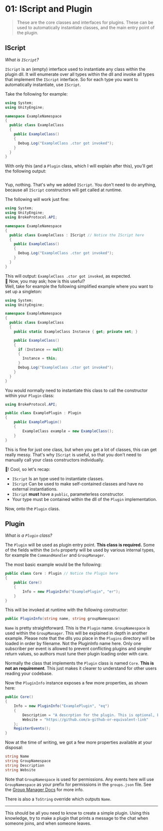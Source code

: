 # 01: IScript and Plugin

> These are the core classes and interfaces for plugins. These can be used to automatically instantiate classes, and the main entry point of the plugin.

## IScript

_What is `IScript`?_

`IScript` is an (empty) interface used to instantiate any class within the plugin dll. It will enumerate over all types within the dll and invoke all types that implement the `IScript` interface. So for each type you want to automatically instantiate, use `IScript`.

Take the following for example:

```csharp
using System;
using UnityEngine;

namespace ExampleNamespace
{
  public class ExampleClass
  {
    public ExampleClass()
    {
      Debug.Log("ExampleClass .ctor got invoked");
    }
  }
}
```

With only this (and a `Plugin` class, which I will explain after this), you'll get the following output:  
```

```
Yup, nothing. That's why we added `IScript`. You don't need to do anything, because all `IScript` constructors will get called at runtime.

The following will work just fine:

```csharp
using System;
using UnityEngine;
using BrokeProtocol.API;

namespace ExampleNamespace
{
  public class ExampleClass : IScript // Notice the IScript here
  {
    public ExampleClass()
    {
      Debug.Log("ExampleClass .ctor got invoked");
    }
  }
}
```
This will output: `ExampleClass .ctor got invoked`, as expected.  
:tada: Now, you may ask; how is this useful?  
Well, take for example the following simplified example where you want to set up a singleton:
```csharp
using System;
using UnityEngine;

namespace ExampleNamespace
{
  public class ExampleClass
  {
    public static ExampleClass Instance { get; private set; }

    public ExampleClass()
    {
      if (Instance == null)
      {
        Instance = this;
      }
      Debug.Log("ExampleClass .ctor got invoked");
    }
  }
}
```

You would normally need to instantiate this class to call the constructor within your `Plugin` class:

```csharp
using BrokeProtocol.API;

public class ExamplePlugin : Plugin
{
    public ExamplePlugin()
    {
        ExampleClass example = new ExampleClass();
    }
}
```

This is fine for just one class, but when you get a lot of classes, this can get really messy. That's why `IScript` is useful, so that you don't need to manually call your class constructors individually.

:tada:! Cool, so let's recap:
- `IScript` Is an type used to instantiate classes.
- `IScript` Can be used to make self-contained classes and have no external instantiations.
- `IScript` **must** have a `public`, parameterless constructor.
- Your type must be contained within the dll of the `Plugin` implementation.

Now, onto the `Plugin` class.

## Plugin

_What is a `Plugin` class?_

The `Plugin` will be used as plugin entry point. **This class is required.** Some of the fields within the `Info` property will be used by various internal types, for example the `CommandHandler` and `GroupManager`.

The most basic example would be the following:

```csharp
public class Core : Plugin // Notice the Plugin here
{
    public Core()
    {
        Info = new PluginInfo("ExamplePlugin", "er");
    }
}
```

This will be invoked at runtime with the following constructor:
```csharp
public PluginInfo(string name, string groupNamespace)
```

`Name` is pretty straightforward. This is the `Plugin` name.
`GroupNamespace` is used within the `GroupManager`. This will be explained in depth in another example.
Please note that the dlls you place in the `Plugins` directory will be loaded in order by filename. Not the PluginInfo name here.
Only one subscriber per event is allowed to prevent conflicting plugins and simpler return values, so authors must tune their plugin loading order with care.

Normally the class that implements the `Plugin` class is named `Core`. **This is not an requirement**. This just makes it clearer to understand for other users reading your codebase.

Now the `PluginInfo` instance exposes a few more properties, as shown here:
```csharp
public Core()
{
    Info = new PluginInfo("ExamplePlugin", "eq")
    {
        Description = "A descrption for the plugin. This is optional, but recommended",
        Website = "https://github.com/a-github-or-equivalent-link"
    };
    RegisterEvents();
}
```

Now at the time of writing, we got a few more properties available at your disposal:
```csharp
string Name
string GroupNamespace
string Description
string Website
```

Note that `GroupNamespace` is used for permissions. Any events here will use `GroupNamespace` as your prefix for permissions in the `groups.json` file. See the [Group Manager Docs](/Examples/Server/05_GroupManager#permissions) for more info.

There is also a `ToString` override which outputs `Name`.

---

This should be all you need to know to create a simple plugin. Using this knowledge, try to make a plugin that prints a message to the chat when someone joins, and when someone leaves.
